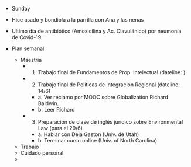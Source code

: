 - Sunday
- Hice asado y bondiola a la parrilla con Ana y las nenas
- Ultimo día de antibiótico (Amoxicilina y Ac. Clavulánico) por neumonía de Covid-19

- Plan semanal:
	-	Maestría
		-	1. Trabajo final de Fundamentos de Prop. Intelectual (dateline: )
		-	2. Trabajo final de Políticas de Integración Regional (dateline: 14/6)
			-	a. Ver reclamo por MOOC sobre Globalization Richard Baldwin.
			-	b. Leer Richard 
		-	3. Preparación de clase de inglés jurídico sobre Environmental Law (para el 29/6)
			-	a. Hablar con Deja Gaston (Univ. de Utah)
			-	b. Terminar curso online (Univ. of North Carolina)
	-	Trabajo
	-	Cuidado personal
	-	